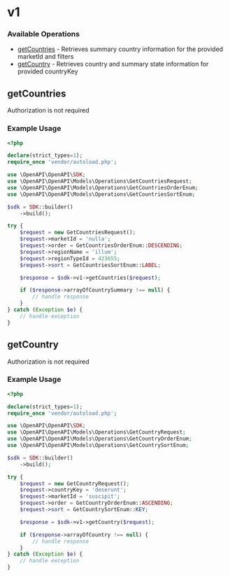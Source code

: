 # v1

### Available Operations

* [getCountries](#getcountries) - Retrieves summary country information for the provided marketId and filters
* [getCountry](#getcountry) - Retrieves country and summary state information for provided countryKey

## getCountries

Authorization is not required

### Example Usage

```php
<?php

declare(strict_types=1);
require_once 'vendor/autoload.php';

use \OpenAPI\OpenAPI\SDK;
use \OpenAPI\OpenAPI\Models\Operations\GetCountriesRequest;
use \OpenAPI\OpenAPI\Models\Operations\GetCountriesOrderEnum;
use \OpenAPI\OpenAPI\Models\Operations\GetCountriesSortEnum;

$sdk = SDK::builder()
    ->build();

try {
    $request = new GetCountriesRequest();
    $request->marketId = 'nulla';
    $request->order = GetCountriesOrderEnum::DESCENDING;
    $request->regionName = 'illum';
    $request->regionTypeId = 423655;
    $request->sort = GetCountriesSortEnum::LABEL;

    $response = $sdk->v1->getCountries($request);

    if ($response->arrayOfCountrySummary !== null) {
        // handle response
    }
} catch (Exception $e) {
    // handle exception
}
```

## getCountry

Authorization is not required

### Example Usage

```php
<?php

declare(strict_types=1);
require_once 'vendor/autoload.php';

use \OpenAPI\OpenAPI\SDK;
use \OpenAPI\OpenAPI\Models\Operations\GetCountryRequest;
use \OpenAPI\OpenAPI\Models\Operations\GetCountryOrderEnum;
use \OpenAPI\OpenAPI\Models\Operations\GetCountrySortEnum;

$sdk = SDK::builder()
    ->build();

try {
    $request = new GetCountryRequest();
    $request->countryKey = 'deserunt';
    $request->marketId = 'suscipit';
    $request->order = GetCountryOrderEnum::ASCENDING;
    $request->sort = GetCountrySortEnum::KEY;

    $response = $sdk->v1->getCountry($request);

    if ($response->arrayOfCountry !== null) {
        // handle response
    }
} catch (Exception $e) {
    // handle exception
}
```
